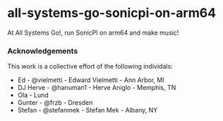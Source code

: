 # all-systems-go-sonicpi-on-arm64

At All Systems Go!, run SonicPI on arm64 and make music!

### Acknowledgements

This work is a collective effort of the following individals:

* Ed - @vielmetti - Edward Vielmetti - Ann Arbor, MI
* DJ Herve - @hanuman1 - Herve Aniglo - Memphis, TN
* Ola - Lund
* Gunter - @frzb - Dresden
* Stefan - @stefanmek - Stefan Mek - Albany, NY
